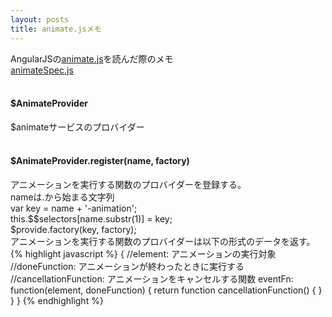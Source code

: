 ```yaml
---
layout: posts
title: animate.jsメモ 
---
```

AngularJSの[animate.js](https://github.com/angular/angular.js/blob/master/src/ng/animate.js)を読んだ際のメモ  
[animateSpec.js](https://github.com/angular/angular.js/blob/master/test/ng/animateSpec.js)   
<br/>
#### $AnimateProvider   
$animateサービスのプロバイダー   
<br/>
#### $AnimateProvider.register(name, factory)      
アニメーションを実行する関数のプロバイダーを登録する。     
nameは.から始まる文字列   
var key = name + '-animation';   
this.$$selectors[name.substr(1)] = key;  
$provide.factory(key, factory);    
アニメーションを実行する関数のプロバイダーは以下の形式のデータを返す。   
{% highlight javascript %}
{
    //element: アニメーションの実行対象
    //doneFunction: アニメーションが終わったときに実行する
    //cancellationFunction: アニメーションをキャンセルする関数
    eventFn: function(element, doneFunction) {
        return function cancellationFunction() {
        }
    }
}
{% endhighlight %}   

